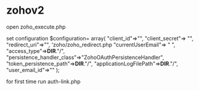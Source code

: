 # zohov2


open zoho_execute.php

set configuration
        $configuration=
            array(
                "client_id"=>"",
                "client_secret"=> "",
                "redirect_uri"=>"", 'zoho/zoho_redirect.php
                "currentUserEmail"=> " ",
                "access_type"=>__DIR__."/",
                "persistence_handler_class"=>"ZohoOAuthPersistenceHandler",
                "token_persistence_path"=>__DIR__."/",
                "applicationLogFilePath"=>__DIR__."/",
                "user_email_id"=>""
            );
            
for first time run
auth-link.php
